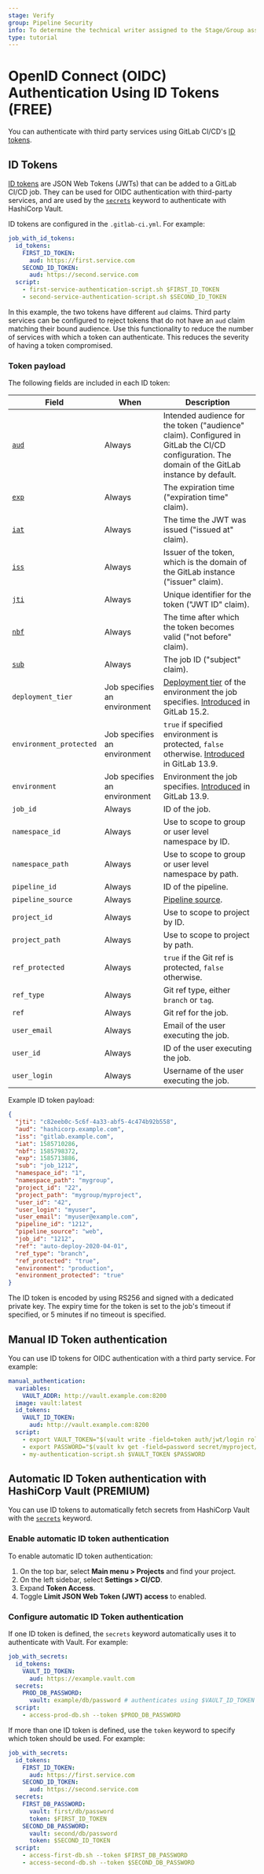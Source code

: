 ```yaml
---
stage: Verify
group: Pipeline Security
info: To determine the technical writer assigned to the Stage/Group associated with this page, see https://about.gitlab.com/handbook/product/ux/technical-writing/#assignments
type: tutorial
---
```


# OpenID Connect (OIDC) Authentication Using ID Tokens **(FREE)**

You can authenticate with third party services using GitLab CI/CD's
[ID tokens](../yaml/index.md#id_tokens).

## ID Tokens

[ID tokens](../yaml/index.md#id_tokens) are JSON Web Tokens (JWTs) that can be added to a GitLab CI/CD job. They can be used for OIDC
authentication with third-party services, and are used by the [`secrets`](../yaml/index.md#secrets) keyword to authenticate with HashiCorp Vault.

ID tokens are configured in the `.gitlab-ci.yml`. For example:

```yaml
job_with_id_tokens:
  id_tokens:
    FIRST_ID_TOKEN:
      aud: https://first.service.com
    SECOND_ID_TOKEN:
      aud: https://second.service.com
  script:
    - first-service-authentication-script.sh $FIRST_ID_TOKEN
    - second-service-authentication-script.sh $SECOND_ID_TOKEN
```

In this example, the two tokens have different `aud` claims. Third party services can be configured to reject tokens
that do not have an `aud` claim matching their bound audience. Use this functionality to reduce the number of
services with which a token can authenticate. This reduces the severity of having a token compromised.

### Token payload

The following fields are included in each ID token:

| Field                   | When                         | Description |
|-------------------------|------------------------------|-------------|
| [`aud`](https://www.rfc-editor.org/rfc/rfc7519.html#section-4.1.3) | Always | Intended audience for the token ("audience" claim). Configured in GitLab the CI/CD configuration. The domain of the GitLab instance by default. |
| [`exp`](https://www.rfc-editor.org/rfc/rfc7519.html#section-4.1.4) | Always | The expiration time ("expiration time" claim). |
| [`iat`](https://www.rfc-editor.org/rfc/rfc7519.html#section-4.1.6) | Always | The time the JWT was issued ("issued at" claim). |
| [`iss`](https://www.rfc-editor.org/rfc/rfc7519.html#section-4.1.1) | Always | Issuer of the token, which is the domain of the GitLab instance ("issuer" claim). |
| [`jti`](https://www.rfc-editor.org/rfc/rfc7519.html#section-4.1.7) | Always | Unique identifier for the token ("JWT ID" claim). |
| [`nbf`](https://www.rfc-editor.org/rfc/rfc7519.html#section-4.1.5) | Always | The time after which the token becomes valid ("not before" claim). |
| [`sub`](https://www.rfc-editor.org/rfc/rfc7519.html#section-4.1.2) | Always | The job ID ("subject" claim). |
| `deployment_tier`       | Job specifies an environment | [Deployment tier](../environments/index.md#deployment-tier-of-environments) of the environment the job specifies. [Introduced](https://gitlab.com/gitlab-org/gitlab/-/issues/363590) in GitLab 15.2. |
| `environment_protected` | Job specifies an environment | `true` if specified environment is protected, `false` otherwise. [Introduced](https://gitlab.com/gitlab-org/gitlab/-/issues/294440) in GitLab 13.9. |
| `environment`           | Job specifies an environment | Environment the job specifies. [Introduced](https://gitlab.com/gitlab-org/gitlab/-/issues/294440) in GitLab 13.9. |
| `job_id`                | Always                       | ID of the job. |
| `namespace_id`          | Always                       | Use to scope to group or user level namespace by ID. |
| `namespace_path`        | Always                       | Use to scope to group or user level namespace by path. |
| `pipeline_id`           | Always                       | ID of the pipeline. |
| `pipeline_source`       | Always                       | [Pipeline source](../jobs/job_control.md#common-if-clauses-for-rules). |
| `project_id`            | Always                       | Use to scope to project by ID. |
| `project_path`          | Always                       | Use to scope to project by path. |
| `ref_protected`         | Always                       | `true` if the Git ref is protected, `false` otherwise. |
| `ref_type`              | Always                       | Git ref type, either `branch` or `tag`. |
| `ref`                   | Always                       | Git ref for the job. |
| `user_email`            | Always                       | Email of the user executing the job. |
| `user_id`               | Always                       | ID of the user executing the job. |
| `user_login`            | Always                       | Username of the user executing the job. |

Example ID token payload:

```json
{
  "jti": "c82eeb0c-5c6f-4a33-abf5-4c474b92b558",
  "aud": "hashicorp.example.com",
  "iss": "gitlab.example.com",
  "iat": 1585710286,
  "nbf": 1585798372,
  "exp": 1585713886,
  "sub": "job_1212",
  "namespace_id": "1",
  "namespace_path": "mygroup",
  "project_id": "22",
  "project_path": "mygroup/myproject",
  "user_id": "42",
  "user_login": "myuser",
  "user_email": "myuser@example.com",
  "pipeline_id": "1212",
  "pipeline_source": "web",
  "job_id": "1212",
  "ref": "auto-deploy-2020-04-01",
  "ref_type": "branch",
  "ref_protected": "true",
  "environment": "production",
  "environment_protected": "true"
}
```

The ID token is encoded by using RS256 and signed with a dedicated private key. The expiry time for the token is set to
the job's timeout if specified, or 5 minutes if no timeout is specified.

## Manual ID Token authentication

You can use ID tokens for OIDC authentication with a third party service. For example:

```yaml
manual_authentication:
  variables:
    VAULT_ADDR: http://vault.example.com:8200
  image: vault:latest
  id_tokens:
    VAULT_ID_TOKEN:
      aud: http://vault.example.com:8200
  script:
    - export VAULT_TOKEN="$(vault write -field=token auth/jwt/login role=myproject-example jwt=$VAULT_ID_TOKEN)"
    - export PASSWORD="$(vault kv get -field=password secret/myproject/example/db)"
    - my-authentication-script.sh $VAULT_TOKEN $PASSWORD
```

## Automatic ID Token authentication with HashiCorp Vault **(PREMIUM)**

You can use ID tokens to automatically fetch secrets from HashiCorp Vault with the
[`secrets`](../yaml/index.md#secrets) keyword.

### Enable automatic ID token authentication

To enable automatic ID token authentication:

1. On the top bar, select **Main menu > Projects** and find your project.
1. On the left sidebar, select **Settings > CI/CD**.
1. Expand **Token Access**.
1. Toggle **Limit JSON Web Token (JWT) access** to enabled.

### Configure automatic ID Token authentication

If one ID token is defined, the `secrets` keyword automatically uses it to authenticate with Vault. For example:

```yaml
job_with_secrets:
  id_tokens:
    VAULT_ID_TOKEN:
      aud: https://example.vault.com
  secrets:
    PROD_DB_PASSWORD:
      vault: example/db/password # authenticates using $VAULT_ID_TOKEN
  script:
    - access-prod-db.sh --token $PROD_DB_PASSWORD
```

If more than one ID token is defined, use the `token` keyword to specify which token should be used. For example:

```yaml
job_with_secrets:
  id_tokens:
    FIRST_ID_TOKEN:
      aud: https://first.service.com
    SECOND_ID_TOKEN:
      aud: https://second.service.com
  secrets:
    FIRST_DB_PASSWORD:
      vault: first/db/password
      token: $FIRST_ID_TOKEN
    SECOND_DB_PASSWORD:
      vault: second/db/password
      token: $SECOND_ID_TOKEN
  script:
    - access-first-db.sh --token $FIRST_DB_PASSWORD
    - access-second-db.sh --token $SECOND_DB_PASSWORD
```
